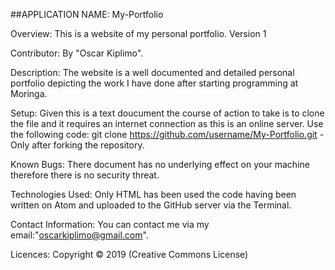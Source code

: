 ##APPLICATION NAME: My-Portfolio

Overview: This is a website of my personal portfolio. Version 1

Contributor: By "Oscar Kiplimo".

Description: The website is a well documented and detailed personal portfolio depicting the work I have done after starting programming at Moringa.

Setup: Given this is a text doucument the course of action to take is to clone the file and it requires an internet connection as this is an online server. Use the following code: git clone https://github.com/username/My-Portfolio.git - Only after forking the repository.

Known Bugs: There document has no underlying effect on your machine therefore there is no security threat.

Technologies Used: Only HTML has been used the code having been written on Atom and uploaded to the GitHub server via the Terminal.

Contact Information: You can contact me via my email:"oscarkiplimo@gmail.com".

Licences: Copyright © 2019 (Creative Commons License)
